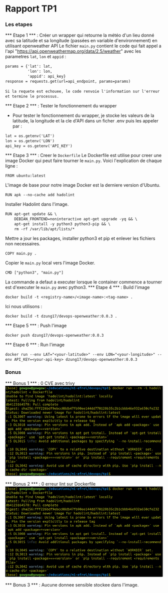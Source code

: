 # Rapport TP1

### Les etapes

*** Etape 1 *** : Créer un wrapper qui retourne la météo d'un lieu donné avec sa latitude et sa longitude (passées en variable d'environnement) en utilisant openweather API
Le fichier `main.py` contient le code qui fait appel a l'api "https://api.openweathermap.org/data/2.5/weather" avec les parametres `lat`, `lon` et `appid` :
```
params = {'lat': lat,
          'lon': lon,
          'appid': api_key}
response = requests.get(url=api_endpoint, params=params)

Si la requete est echouee, le code renvoie l'information sur l'erreur et termine le processus.
```
*** Etape 2 *** : Tester le fonctionnement du wrapper 
- Pour tester le fonctionnement du wrapper, je stocke les valeurs de la latitude, la longitude et la cle d'API dans un ficher .env puis les appeler par :
```
lat = os.getenv('LAT')
lon = os.getenv('LON')
api_key = os.getenv('API_KEY')
```
*** Etape 3 *** : Creer le `Dockerfile`
Le Dockerfile est utilise pour creer une image Docker qui peut faire tourner le `main.py`. Voici l'explication de chaque ligne :

```
FROM ubuntu:latest
```
L'image de base pour notre image Docker est la derniere version d'Ubuntu.

```
RUN apk --no-cache add hadolint
```
Installer Hadolint dans l'image.

```
RUN apt-get update && \
    DEBIAN_FRONTEND=noninteractive apt-get upgrade -yq && \
    apt-get install -y python3 python3-pip && \
    rm -rf /var/lib/apt/lists/*
```
Mettre a jour les packages, installer python3 et pip et enlever les fichiers non necessaires.

```
COPY main.py .
```
Copier le `main.py` local vers l'image Docker.

```
CMD ["python3", "main.py"]
```
La commande a defaut a executer lorsque le container commence a tourner est d'executer le `main.py` avec python3.
*** Etape 4 *** : Build l'image
```
docker build -t <registry-name>/<image-name>:<tag-name> .
```
Ici nous utilisons :
```
docker build -t dzung17/devops-openweather:0.0.3 .
```
*** Etape 5 *** : Push l'image
```
docker push dzung17/devops-openweather:0.0.3
```
*** Etape 6 *** : Run l'image
```
docker run --env LAT="<your-latitude>" --env LON="<your-longitude>" --env API_KEY=<your-api-key> dzung17/devops-openweather:0.0.3
```

### Bonus

*** Bonus 1 *** : 0 CVE avec trivy
![trivy scanning](image/trivy.png)

*** Bonus 2 *** : 0 erreur lint sur Dockerfile
![add hadolint](image/hadolint.png)

*** Bonus 3 *** : Aucune donnee sensible stockee dans l'image.